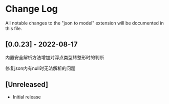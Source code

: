 # Change Log

All notable changes to the "json to model" extension will be documented in this file.


## [0.0.23] - 2022-08-17

内置安全解析方法增加对浮点类型转整形时的判断

修复json内有null时无法解析的问题

## [Unreleased]

- Initial release